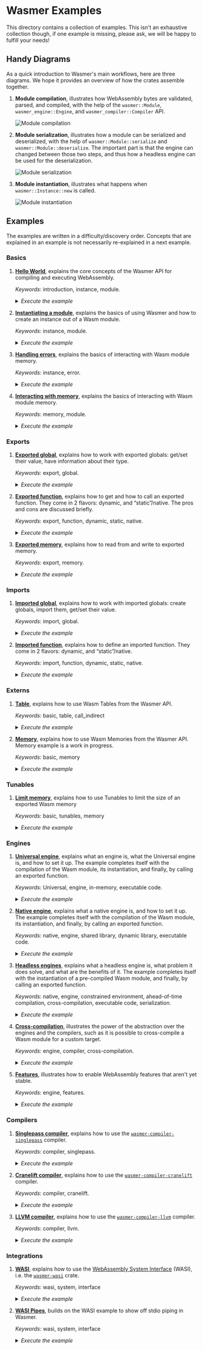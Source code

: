# Wasmer Examples

This directory contains a collection of examples. This isn't an
exhaustive collection though, if one example is missing, please ask,
we will be happy to fulfill your needs!

## Handy Diagrams

As a quick introduction to Wasmer's main workflows, here are three
diagrams. We hope it provides an overview of how the crates assemble
together.

1. **Module compilation**, illustrates how WebAssembly bytes are
   validated, parsed, and compiled, with the help of the
   `wasmer::Module`, `wasmer_engine::Engine`, and
   `wasmer_compiler::Compiler` API.

   ![Module compilation](../assets/diagrams/Diagram_module_compilation.png)

2. **Module serialization**, illustrates how a module can be
   serialized and deserialized, with the help of
   `wasmer::Module::serialize` and `wasmer::Module::deserialize`. The
   important part is that the engine can changed between those two
   steps, and thus how a headless engine can be used for the
   deserialization.

   ![Module serialization](../assets/diagrams/Diagram_module_serialization.png)

3. **Module instantiation**, illustrates what happens when
   `wasmer::Instance::new` is called.

   ![Module instantiation](../assets/diagrams/Diagram_module_instantiation.png)

## Examples

The examples are written in a difficulty/discovery order. Concepts that
are explained in an example is not necessarily re-explained in a next
example.

### Basics

1. [**Hello World**][hello-world], explains the core concepts of the Wasmer
   API for compiling and executing WebAssembly.

   _Keywords_: introduction, instance, module.

   <details>
    <summary><em>Execute the example</em></summary>

    ```shell
    $ cargo run --example hello-world --release --features "cranelift"
    ```

   </details>

2. [**Instantiating a module**][instance], explains the basics of using Wasmer
   and how to create an instance out of a Wasm module.
   
   _Keywords_: instance, module.
   
   <details>
    <summary><em>Execute the example</em></summary>

    ```shell
    $ cargo run --example instance --release --features "cranelift"
    ```

   </details>

3. [**Handling errors**][errors], explains the basics of interacting with
   Wasm module memory.
   
   _Keywords_: instance, error.
   
   <details>
    <summary><em>Execute the example</em></summary>

    ```shell
    $ cargo run --example errors --release --features "cranelift"
    ```

   </details>

4. [**Interacting with memory**][memory], explains the basics of interacting with
   Wasm module memory.
   
   _Keywords_: memory, module.
   
   <details>
    <summary><em>Execute the example</em></summary>

    ```shell
    $ cargo run --example memory --release --features "cranelift"
    ```

   </details>

### Exports

1. [**Exported global**][exported-global], explains how to work with
   exported globals: get/set their value, have information about their 
   type.
   
   _Keywords_: export, global.

   <details>
   <summary><em>Execute the example</em></summary>

   ```shell
   $ cargo run --example exported-globals --release --features "cranelift"
   ```

   </details>
   
2. [**Exported function**][exported-function], explains how to get and
   how to call an exported function. They come in 2 flavors: dynamic,
   and “static”/native. The pros and cons are discussed briefly.
   
   _Keywords_: export, function, dynamic, static, native.

   <details>
   <summary><em>Execute the example</em></summary>

   ```shell
   $ cargo run --example exported-function --release --features "cranelift"
   ```

   </details>


3. [**Exported memory**][exported-memory], explains how to read from 
    and write to exported memory.
   
   _Keywords_: export, memory.

   <details>
   <summary><em>Execute the example</em></summary>

   ```shell
   $ cargo run --example exported-memory --release --features "cranelift"
   ```

   </details>

### Imports

1. [**Imported global**][imported-global], explains how to work with
   imported globals: create globals, import them, get/set their value.
   
   _Keywords_: import, global.

   <details>
   <summary><em>Execute the example</em></summary>

   ```shell
   $ cargo run --example imported-globals --release --features "cranelift"
   ```

   </details>

2. [**Imported function**][imported-function], explains how to define 
   an imported function. They come in 2 flavors: dynamic,
   and “static”/native.
   
   _Keywords_: import, function, dynamic, static, native.

   <details>
   <summary><em>Execute the example</em></summary>

   ```shell
   $ cargo run --example imported-function --release --features "cranelift"
   ```

   </details>

### Externs

1. [**Table**][table], explains how to use Wasm Tables from the Wasmer API.

   _Keywords_: basic, table, call_indirect

   <details>
   <summary><em>Execute the example</em></summary>

   ```shell
   $ cargo run --example table --release --features "cranelift"
   ```

   </details>
   
2. [**Memory**][memory], explains how to use Wasm Memories from
   the Wasmer API.  Memory example is a work in progress.

   _Keywords_: basic, memory

   <details>
   <summary><em>Execute the example</em></summary>

   ```shell
   $ cargo run --example memory --release --features "cranelift"
   ```

   </details>

### Tunables

1. [**Limit memory**][tunables-limit-memory], explains how to use Tunables to limit the
   size of an exported Wasm memory

   _Keywords_: basic, tunables, memory

   <details>
   <summary><em>Execute the example</em></summary>

   ```shell
   $ cargo run --example tunables-limit-memory --release --features "cranelift"
   ```

   </details>

### Engines

1. [**Universal engine**][engine-universal], explains what an engine is, what the
   Universal engine is, and how to set it up. The example completes itself
   with the compilation of the Wasm module, its instantiation, and
   finally, by calling an exported function.
   
   _Keywords_: Universal, engine, in-memory, executable code.
   
   <details>
   <summary><em>Execute the example</em></summary>

   ```shell
   $ cargo run --example engine-universal --release --features "cranelift"
   ```

   </details>

2. [**Native engine**][engine-shared-object], explains what a native engine
   is, and how to set it up. The example completes itself with the
   compilation of the Wasm module, its instantiation, and finally, by
   calling an exported function.
   
   _Keywords_: native, engine, shared library, dynamic library,
   executable code.

   <details>
   <summary><em>Execute the example</em></summary>

   ```shell
   $ cargo run --example engine-shared-object --release --features "cranelift"
   ```

   </details>

3. [**Headless engines**][engine-headless], explains what a headless
   engine is, what problem it does solve, and what are the benefits of
   it. The example completes itself with the instantiation of a
   pre-compiled Wasm module, and finally, by calling an exported
   function.
   
   _Keywords_: native, engine, constrained environment, ahead-of-time
   compilation, cross-compilation, executable code, serialization.

   <details>
   <summary><em>Execute the example</em></summary>

   ```shell
   $ cargo run --example engine-headless --release --features "cranelift"
   ```

   </details>

4. [**Cross-compilation**][cross-compilation], illustrates the power
   of the abstraction over the engines and the compilers, such as it
   is possible to cross-compile a Wasm module for a custom target.
   
   _Keywords_: engine, compiler, cross-compilation.

   <details>
   <summary><em>Execute the example</em></summary>

   ```shell
   $ cargo run --example cross-compilation --release --features "cranelift"
   ```

   </details>
   
5. [**Features**][features], illustrates how to enable WebAssembly
   features that aren't yet stable.
   
   _Keywords_: engine, features.
   
   <details>
   <summary><em>Execute the example</em></summary>
   
   ```shell
   $ cargo run --example features --release --features "cranelift"
   ```
   
   </details>

### Compilers

1. [**Singlepass compiler**][compiler-singlepass], explains how to use
   the [`wasmer-compiler-singlepass`] compiler.
   
   _Keywords_: compiler, singlepass.

   <details>
   <summary><em>Execute the example</em></summary>

   ```shell
   $ cargo run --example compiler-singlepass --release --features "singlepass"
   ```

   </details>

2. [**Cranelift compiler**][compiler-cranelift], explains how to use
   the [`wasmer-compiler-cranelift`] compiler.
   
   _Keywords_: compiler, cranelift.

   <details>
   <summary><em>Execute the example</em></summary>

   ```shell
   $ cargo run --example compiler-cranelift --release --features "cranelift"
   ```

   </details>

3. [**LLVM compiler**][compiler-llvm], explains how to use the
   [`wasmer-compiler-llvm`] compiler.
   
   _Keywords_: compiler, llvm.

   <details>
   <summary><em>Execute the example</em></summary>

   ```shell
   $ cargo run --example compiler-llvm --release --features "llvm"
   ```

   </details>

### Integrations

1. [**WASI**][wasi], explains how to use the [WebAssembly System
   Interface][WASI] (WASI), i.e. the [`wasmer-wasi`] crate.
   
   _Keywords_: wasi, system, interface

   <details>
   <summary><em>Execute the example</em></summary>

   ```shell
   $ cargo run --example wasi --release --features "cranelift,wasi"
   ```

   </details>

2. [**WASI Pipes**][wasi-pipes], builds on the WASI example to show off
   stdio piping in Wasmer.

   _Keywords_: wasi, system, interface

   <details>
   <summary><em>Execute the example</em></summary>

   ```shell
   $ cargo run --example wasi-pipes --release --features "cranelift,wasi"
   ```

   </details>

[hello-world]: ./hello_world.rs
[engine-universal]: ./engine_universal.rs
[engine-shared-object]: ./engine_shared_object.rs
[engine-headless]: ./engine_headless.rs
[compiler-singlepass]: ./compiler_singlepass.rs
[compiler-cranelift]: ./compiler_cranelift.rs
[compiler-llvm]: ./compiler_llvm.rs
[cross-compilation]: ./engine_cross_compilation.rs
[exported-global]: ./exports_global.rs
[exported-function]: ./exports_function.rs
[exported-memory]: ./exports_memory.rs
[imported-global]: ./imports_global.rs
[imported-function]: ./imports_function.rs
[instance]: ./instance.rs
[wasi]: ./wasi.rs
[wasi-pipes]: ./wasi_pipes.rs
[table]: ./table.rs
[memory]: ./memory.rs
[errors]: ./errors.rs
[tunables-limit-memory]: ./tunables_limit_memory.rs
[features]: ./features.rs
[`wasmer-compiler-singlepass`]: https://github.com/wasmerio/wasmer/tree/master/lib/compiler-singlepass
[`wasmer-compiler-cranelift`]: https://github.com/wasmerio/wasmer/tree/master/lib/compiler-cranelift
[`wasmer-compiler-llvm`]: https://github.com/wasmerio/wasmer/tree/master/lib/compiler-llvm
[`wasmer-wasi`]: https://github.com/wasmerio/wasmer/tree/master/lib/wasi
[WASI]: https://github.com/WebAssembly/WASI
